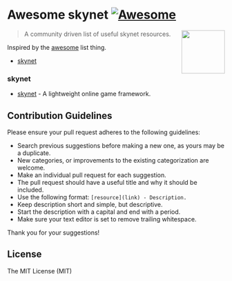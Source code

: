 Awesome skynet [![Awesome](https://cdn.rawgit.com/sindresorhus/awesome/d7305f38d29fed78fa85652e3a63e154dd8e8829/media/badge.svg)](https://github.com/sindresorhus/awesome)
==========================================================================================================================================================================

[<img src="https://github.com/cloudwu/skynet/wiki/image/skynet.png" align="right" width="100">](https://github.com/cloudwu/skynet)

> A community driven list of useful skynet resources.

Inspired by the [awesome](https://github.com/sindresorhus/awesome) list thing.

-	[skynet](#skynet)

### skynet

-	[skynet](https://github.com/cloudwu/skynet) - A lightweight online game framework.

Contribution Guidelines
-----------------------

Please ensure your pull request adheres to the following guidelines:

-	Search previous suggestions before making a new one, as yours may be a duplicate.
-	New categories, or improvements to the existing categorization are welcome.
-	Make an individual pull request for each suggestion.
-	The pull request should have a useful title and why it should be included.
-	Use the following format: `[resource](link) - Description.`
-	Keep description short and simple, but descriptive.
-	Start the description with a capital and end with a period.
-	Make sure your text editor is set to remove trailing whitespace.

Thank you for your suggestions!

License
-------

The MIT License (MIT)

